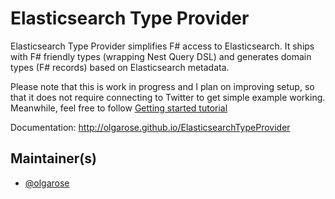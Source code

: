 # Elasticsearch Type Provider

Elasticsearch Type Provider simplifies F# access to Elasticsearch. It ships with F# friendly types (wrapping Nest Query DSL) and generates domain types (F# records) based on Elasticsearch metadata.

Please note that this is work in progress and I plan on improving setup, so that it does not require connecting to Twitter to get simple example working. Meanwhile, feel free to follow [Getting started tutorial](http://olgarose.github.io/ElasticsearchTypeProvider/index.html#Getting-started)

Documentation: http://olgarose.github.io/ElasticsearchTypeProvider

## Maintainer(s)

- [@olgarose](https://github.com/olgarose)
